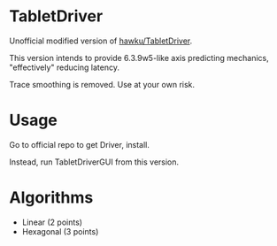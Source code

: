 # TabletDriver

Unofficial modified version of [hawku/TabletDriver](https://github.com/hawku/TabletDriver).

This version intends to provide 6.3.9w5-like axis predicting mechanics, "effectively" reducing latency.

Trace smoothing is removed. Use at your own risk.

# Usage

Go to official repo to get Driver, install.

Instead, run TabletDriverGUI from this version.

# Algorithms

- Linear (2 points)
- Hexagonal (3 points)